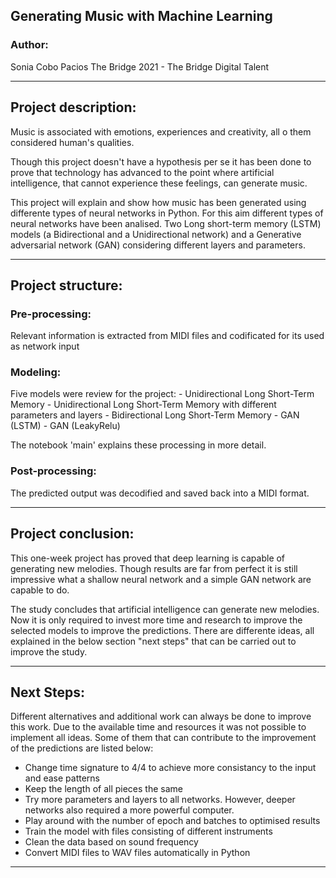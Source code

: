 ## **Generating Music with Machine Learning**

### **Author:**
Sonia Cobo Pacios
The Bridge 2021 - The Bridge Digital Talent


---------

## **Project description:**

Music is associated with emotions, experiences and creativity, all o them considered human's qualities. 

Though this project doesn't have a hypothesis per se it has been done to prove that technology has advanced to the point where artificial intelligence, that cannot experience these feelings, can generate music.

This project will explain and show how music has been generated using differente types of neural networks in Python. For this aim different types of neural networks have been analised. Two Long short-term memory (LSTM) models (a Bidirectional and a Unidirectional network) and a Generative adversarial network (GAN) considering different layers and parameters.


---------


## **Project structure:**

### Pre-processing: 
Relevant information is extracted from MIDI files and codificated for its used as network input

### Modeling:
Five models were review for the project:
    - Unidirectional Long Short-Term Memory
    - Unidirectional Long Short-Term Memory with different parameters and layers
    - Bidirectional Long Short-Term Memory
    - GAN (LSTM)
    - GAN (LeakyRelu)

The notebook 'main' explains these processing in more detail.

### Post-processing:
The predicted output was decodified and saved back into a MIDI format.


---------


## **Project conclusion:**

This one-week project has proved that deep learning is capable of generating new melodies. Though results are far from perfect it is still impressive what a shallow neural network and a simple GAN network are capable to do. 

The study concludes that artificial intelligence can generate new melodies. Now it is only required to invest more time and research to improve the selected models to improve the predictions. There are differente ideas, all explained in the below section "next steps" that can be carried out to improve the study. 


---------


## **Next Steps:**

Different alternatives and additional work can always be done to improve this work. Due to the available time and resources it was not possible to implement all ideas. Some of them that can contribute to the improvement of the predictions are listed below:

- Change time signature to 4/4 to achieve more consistancy to the input and ease patterns
- Keep the length of all pieces the same
- Try more parameters and layers to all networks. However, deeper networks also required a more powerful computer.
- Play around with the number of epoch and batches to optimised results
- Train the model with files consisting of different instruments
- Clean the data based on sound frequency
- Convert MIDI files to WAV files automatically in Python


---------

